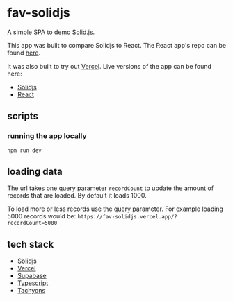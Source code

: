 # fav-solidjs

A simple SPA to demo [Solid.js](https://www.solidjs.com/guides/getting-started).

This app was built to compare Solidjs to React. The React app's repo can be found [here](https://github.com/derFBeste/fav-react).

It was also built to try out [Vercel](https://vercel.com/). Live versions of the app can be found here:

- [Solidjs](https://fav-solidjs.vercel.app/)
- [React](https://fav-react.vercel.app/)

## scripts
### running the app locally

`npm run dev`

## loading data

The url takes one query parameter `recordCount` to update the amount of records that are loaded. By default it loads 1000.

To load more or less records use the query parameter. For example loading 5000 records would be: `https://fav-solidjs.vercel.app/?recordCount=5000`

## tech stack
- [Solidjs](https://www.solidjs.com/guides/getting-started)
- [Vercel](https://vercel.com/)
- [Supabase](https://supabase.com/)
- [Typescript](https://www.typescriptlang.org/)
- [Tachyons](https://tachyons.io/)